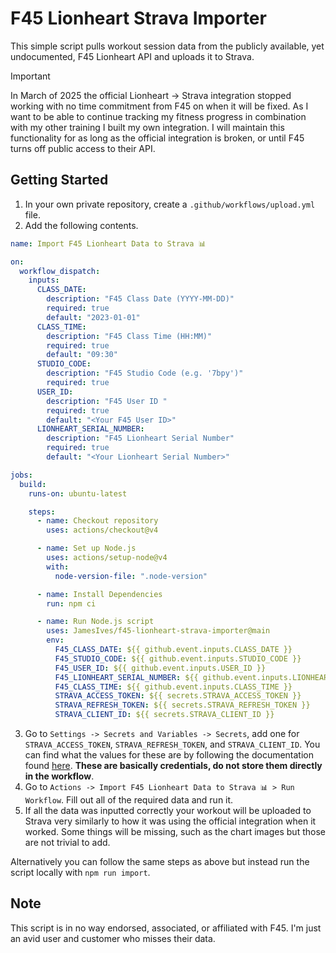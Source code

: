 # F45 Lionheart Strava Importer

<!-- <img align="right" width="128" height="auto"  src="./.github/docs/icon.png" alt="Icon"> -->

This simple script pulls workout session data from the publicly available, yet undocumented, F45 Lionheart API and uploads it to Strava.

> [!IMPORTANT]
> In March of 2025 the official Lionheart -> Strava integration stopped working with no time commitment from F45 on when it will be fixed. As I want to be able to continue tracking my fitness progress in combination with my other training I built my own integration. I will maintain this functionality for as long as the official integration is broken, or until F45 turns off public access to their API.

## Getting Started

1. In your own private repository, create a `.github/workflows/upload.yml` file.
2. Add the following contents.

```yml
name: Import F45 Lionheart Data to Strava 📊

on:
  workflow_dispatch:
    inputs:
      CLASS_DATE:
        description: "F45 Class Date (YYYY-MM-DD)"
        required: true
        default: "2023-01-01"
      CLASS_TIME:
        description: "F45 Class Time (HH:MM)"
        required: true
        default: "09:30"
      STUDIO_CODE:
        description: "F45 Studio Code (e.g. '7bpy')"
        required: true
      USER_ID:
        description: "F45 User ID "
        required: true
        default: "<Your F45 User ID>"
      LIONHEART_SERIAL_NUMBER:
        description: "F45 Lionheart Serial Number"
        required: true
        default: "<Your Lionheart Serial Number>"

jobs:
  build:
    runs-on: ubuntu-latest

    steps:
      - name: Checkout repository
        uses: actions/checkout@v4

      - name: Set up Node.js
        uses: actions/setup-node@v4
        with:
          node-version-file: ".node-version"

      - name: Install Dependencies
        run: npm ci

      - name: Run Node.js script
        uses: JamesIves/f45-lionheart-strava-importer@main
        env:
          F45_CLASS_DATE: ${{ github.event.inputs.CLASS_DATE }}
          F45_STUDIO_CODE: ${{ github.event.inputs.STUDIO_CODE }}
          F45_USER_ID: ${{ github.event.inputs.USER_ID }}
          F45_LIONHEART_SERIAL_NUMBER: ${{ github.event.inputs.LIONHEART_SERIAL_NUMBER }}
          F45_CLASS_TIME: ${{ github.event.inputs.CLASS_TIME }}
          STRAVA_ACCESS_TOKEN: ${{ secrets.STRAVA_ACCESS_TOKEN }}
          STRAVA_REFRESH_TOKEN: ${{ secrets.STRAVA_REFRESH_TOKEN }}
          STRAVA_CLIENT_ID: ${{ secrets.STRAVA_CLIENT_ID }}
```

3. Go to `Settings -> Secrets and Variables -> Secrets`, add one for `STRAVA_ACCESS_TOKEN`, `STRAVA_REFRESH_TOKEN`, and `STRAVA_CLIENT_ID`. You can find what the values for these are by following the documentation found [here](https://developers.strava.com/docs/getting-started/). **These are basically credentials, do not store them directly in the workflow**.
4. Go to `Actions -> Import F45 Lionheart Data to Strava 📊 > Run Workflow`. Fill out all of the required data and run it.
5. If all the data was inputted correctly your workout will be uploaded to Strava very similarly to how it was using the official integration when it worked. Some things will be missing, such as the chart images but those are not trivial to add.

Alternatively you can follow the same steps as above but instead run the script locally with `npm run import`.

## Note

This script is in no way endorsed, associated, or affiliated with F45. I'm just an avid user and customer who misses their data.
